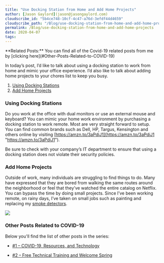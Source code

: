 ```yaml
---
title: "Use Docking Station from Home and Add Home Projects"
author: [Jason Gaylord](jason@jasongaylord.com)
cloudscribe_id: "5b4ce748-10cf-4c47-a76d-3efdf44d4659"
cloudscribe_path: "/Blog/use-docking-station-from-home-and-add-home-projects"
permalink: /Blog/use-docking-station-from-home-and-add-home-projects
date: 2020-04-07
tags: 
---
```


<div class="alert alert-primary">
**Related Posts:** You can find all of the Covid-19 related posts from me by [clicking here](#Other-Posts-Related-to-COVID-19)
</div>



In today’s post, I’d like to talk about using a docking station to work from home and mimic your office experience. I’d also like to talk about adding home projects to your chores list to keep you busy. 

1.  [Using Docking Stations](#Using-Docking-Stations)
2.  [Add Home Projects](#Add-Home-Projects)

### Using Docking Stations

Do you work at the office with dual monitors or use an external mouse and keyboard? You can mimic your home work environment by purchasing a docking station to work remote. Most are very straight forward to setup. You can find common brands such as Dell, HP, Targus, Kensington and others online by visiting [https://amzn.to/3aPdiJ1](https://amzn.to/3aPdiJ1 "https://amzn.to/3aPdiJ1"). 
<div class="alert alert-warning">Be sure to check with your company’s IT department to ensure that using a docking station does not violate their security policies.</div>

### Add Home Projects

Outside of work, many individuals are struggling to find things to do. Many have expressed that they are bored from walking the same routes around the neighborhood or feel that they’ve watched the entire catalog on Netflix. You can bypass the time by doing small projects. Since I’ve been working remote, on rainy days, I’ve taken on small jobs such as painting and replacing my [smoke detectors](https://amzn.to/2x8Vl9t). 

![](https://cdn.jasongaylord.com/images/2020/04/07/paint.jpg)

### Other Posts Related to COVID-19

Below you'll find the list of other posts in the series:

*   [#1 – COVID-19, Resources, and Technology](https://jasong.us/2wgSBqo)

*   [#2 – Free Technical Training and Welcome Spring](https://jasong.us/2XeHw3W)
